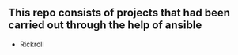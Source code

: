 ## This repo consists of projects that had been carried out through the help of ansible 
 - Rickroll
